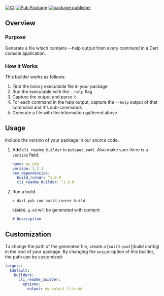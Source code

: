 [![CI](https://github.com/m-skolnick/cli_readme_builder/workflows/CI/badge.svg?branch=master)](https://github.com/m-skolnick/cli_readme_builder/actions?query=workflow%3ACI+branch%3Amaster)
[![Pub Package](https://img.shields.io/pub/v/cli_readme_builder.svg)](https://pub.dev/packages/cli_readme_builder)
[![package publisher](https://img.shields.io/pub/publisher/cli_readme_builder.svg)](https://pub.dev/packages/cli_readme_builder/publisher)


## Overview
### Purpose

Generate a file which contains --help output from every command in a Dart console application.

### How it Works

This builder works as follows:
1. Find the binary executable file in your package
1. Run the executable with the `--help` flag
1. Capture the output and parse it
1. For each command in the help output, capture the `--help` output of that command and it's sub-commands
1. Generate a file with the information gathered above

## Usage
Include the version of your package in our source code.

1. Add `cli_readme_builder` to `pubspec.yaml`. Also make sure there is a `version`
   field.

    ```yaml
    name: my_pkg
    version: 1.2.3
    dev_dependencies:
      build_runner: ^1.0.0
      cli_readme_builder: ^1.0.0
    ```

2. Run a build.

    ```console
    > dart pub run build_runner build
    ```

    `README.g.md` will be generated with content:

    [comment]: <> (Generated code. Do not modify.)
    ```md
    # Description

    ```

## Customization

To change the path of the generated file, create a [`build.yaml`](build config)
in the root of your package.
By changing the `output` option of this builder, the path can be customized:

```yaml
targets:
  $default:
    builders:
      cli_readme_builder:
        options:
          output: my_output_file.md
```

[build config]: https://pub.dev/packages/build_config
